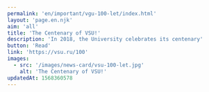 ```yaml
---
permalink: 'en/important/vgu-100-let/index.html'
layout: 'page.en.njk'
aim: 'all'
title: 'The Centenary of VSU!'
description: 'In 2018, the University celebrates its centenary'
button: 'Read'
link: 'https://vsu.ru/100'
images:
  - src: '/images/news-card/vsu-100-let.jpg'
    alt: 'The Centenary of VSU!'
updatedAt: 1568360578
---
```

